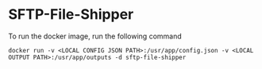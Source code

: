 # SFTP-File-Shipper
 
To run the docker image, run the following command

`docker run -v <LOCAL CONFIG JSON PATH>:/usr/app/config.json -v <LOCAL OUTPUT PATH>:/usr/app/outputs -d sftp-file-shipper` 